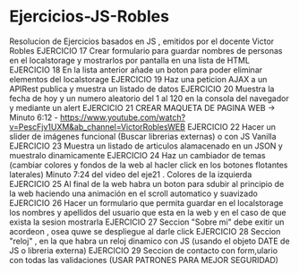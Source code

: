 # Ejercicios-JS-Robles

Resolucion de Ejercicios basados en JS , emitidos por el docente Victor Robles
EJERCICIO 17
Crear formulario para guardar nombres de personas en el localstorage y mostrarlos por pantalla en una lista de HTML
EJERCICIO 18
En la lista anterior añade un boton para poder eliminar elementos del localstorage
EJERCICIO 19
Haz una peticion AJAX a un APIRest publica y muestra un listado de datos
EJERCICIO 20
Muestra la fecha de hoy y un numero aleatorio del 1 al 120 en la consola del navegador y mediante un alert
EJERCICIO 21
CREAR MAQUETA DE PAGINA WEB -> Minuto 6:12 - https://www.youtube.com/watch?v=PescFjv1UXM&ab_channel=VictorRoblesWEB
EJERCICIO 22
Hacer un slider de imágenes funcional (Buscar librerias externas) o con JS Vanilla
EJERCICIO 23
Muestra un listado de articulos alamacenado en un JSON y muestralo dinamicamente
EJERCICIO 24
Haz un cambiador de temas (cambiar colores y fondos de la web al hacler click en los botones flotantes laterales) Minuto 7:24 del video del eje21 . Colores de la izquierda
EJERCICIO 25
Al final de la web habra un boton para sdubir al principio de la web haciendo una animación en el scroll automatico y suavizado
EJERCICIO 26
Hacer un formulario que permita guardar en el localstorage los nombres y apellidos del usuario que esta en la web y en el caso de que exista la sesion mostrarla
EJERCICIO 27
Seccion "Sobre mi" debe exitir un acordeon , osea quwe se despliegue al darle click
EJERCICIO 28
Seccion "reloj" , en la que habra un reloj dinamico con JS (usando el objeto DATE de JS o libreria externa)
EJERCICIO 29
Seccion de contacto con form,ulario con todas las validaciones (USAR PATRONES PARA MEJOR SEGURIDAD)

